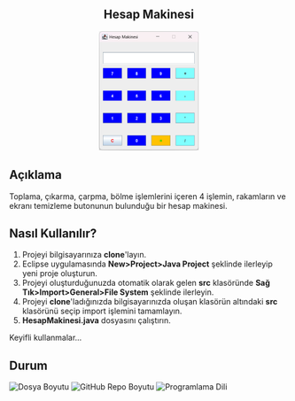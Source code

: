 <h2 align="center">Hesap Makinesi</h2>
<p align="center"><img src="src/alistirmalar/hesap makinesi.png" alt="hesap makinesi" width="180" height="215"></p>

## Açıklama
Toplama, çıkarma, çarpma, bölme işlemlerini içeren 4 işlemin, rakamların ve ekranı temizleme butonunun bulunduğu bir hesap makinesi.

## Nasıl Kullanılır?
1) Projeyi bilgisayarınıza <b>clone</b>'layın.
2) Eclipse uygulamasında <strong>New>Project>Java Project</strong> şeklinde ilerleyip yeni proje oluşturun.
3) Projeyi oluşturduğunuzda otomatik olarak gelen <b>src</b> klasöründe <strong>Sağ Tık>Import>General>File System</strong> şeklinde ilerleyin.
4) Projeyi <b>clone</b>'ladığınızda bilgisayarınızda oluşan klasörün altındaki <b>src</b> klasörünü seçip import işlemini tamamlayın.
5) <b>HesapMakinesi.java</b> dosyasını çalıştırın.
<p>Keyifli kullanmalar...</p>

## Durum
![Dosya Boyutu](https://img.shields.io/badge/8%2C40%20KB-gray?style=flat&logo=github&label=file%20size&color=green)
![GitHub Repo Boyutu](https://img.shields.io/github/repo-size/kaansahin04/Hesap-Makinesi?logo=github&color=green)
![Programlama Dili](https://img.shields.io/github/languages/top/kaansahin04/Mayin-Tarlasi?color=%23A49410)
